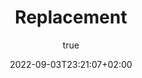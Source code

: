 ---
title: Replacement
description: Code for missing inline HTML in single curly braces
subtitle: true
date: 2022-09-03T23:21:07+02:00
resources:
  - src: jackson-sophat-_t-l5FFH8VA-unsplash.jpg
    name: featured
    params:
      alt: A HTML tag
---